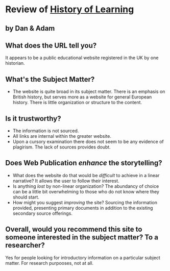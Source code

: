 # Review of [History of Learning](http://www.historylearningsite.co.uk/)
## by Dan & Adam


## What does the URL tell you?
It appears to be a public educational website registered in the UK by one historian.  

## What's the Subject Matter?
- The website is quite broad in its subject matter. There is an emphasis on British history, but serves more as a website for general European history. There is little organization or structure to the content.

## Is it trustworthy?
- The information is not sourced.
- All links are internal within the greater website.
- Upon a cursory examination there does not seem to be any evidence of plagirism. The lack of sources provides doubt. 

## Does Web Publication _enhance_ the storytelling?
- What does the website do that would be _difficult_ to achieve in a linear narrative?
  It allows the user to follow their interest. 
- Is anything _lost_ by non-linear organization?
  The abundancy of choice can be a little bit overwhelming to those who do not know where they should start.
- How might you suggest _improving_ the site?
  Sourcing the information provided, presenting primary documents in addition to the existing secondary source offerings. 



## Overall, would you recommend this site to someone interested in the subject matter? To a researcher? 
Yes for people looking for introductory information on a particular subject matter. For research purpooses, not at all. 
